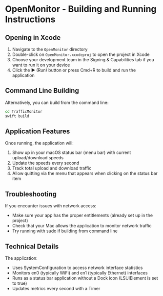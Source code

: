 # OpenMonitor - Building and Running Instructions

## Opening in Xcode

1. Navigate to the `OpenMonitor` directory
2. Double-click on `OpenMonitor.xcodeproj` to open the project in Xcode
3. Choose your development team in the Signing & Capabilities tab if you want to run it on your device
4. Click the ▶️ (Run) button or press Cmd+R to build and run the application

## Command Line Building

Alternatively, you can build from the command line:

```bash
cd TrafficMonitor
swift build
```

## Application Features

Once running, the application will:

1. Show up in your macOS status bar (menu bar) with current upload/download speeds
2. Update the speeds every second
3. Track total upload and download traffic
4. Allow quitting via the menu that appears when clicking on the status bar item

## Troubleshooting

If you encounter issues with network access:
- Make sure your app has the proper entitlements (already set up in the project)
- Check that your Mac allows the application to monitor network traffic
- Try running with sudo if building from command line

## Technical Details

The application:
- Uses SystemConfiguration to access network interface statistics
- Monitors en0 (typically WiFi) and en1 (typically Ethernet) interfaces
- Runs as a status bar application without a Dock icon (LSUIElement is set to true)
- Updates metrics every second with a Timer 
